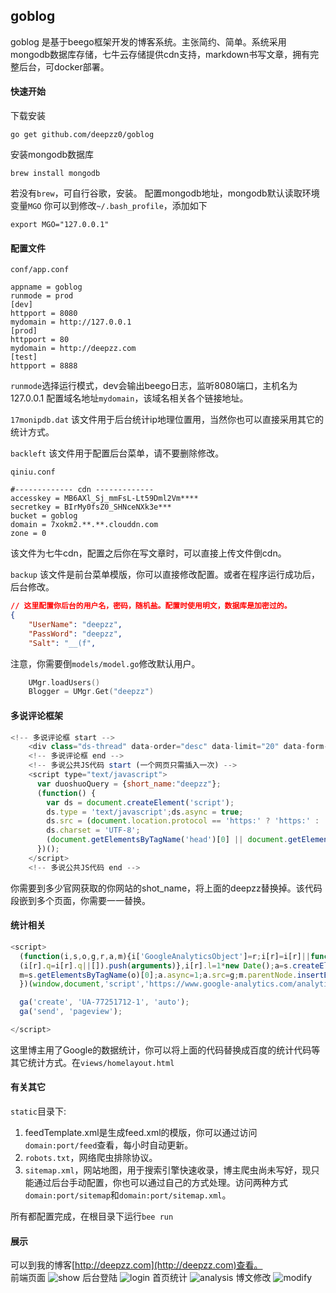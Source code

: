## goblog 

goblog 是基于beego框架开发的博客系统。主张简约、简单。系统采用mongodb数据库存储，七牛云存储提供cdn支持，markdown书写文章，拥有完整后台，可docker部署。

#### 快速开始

下载安装
```
go get github.com/deepzz0/goblog
```

安装mongodb数据库
```
brew install mongodb
```
若没有<code>brew</code>，可自行谷歌，安装。
配置mongodb地址，mongodb默认读取环境变量<code>MGO</code>
你可以到修改<code>~/.bash_profile</code>，添加如下
```
export MGO="127.0.0.1"
```
#### 配置文件

<code>conf/app.conf</code>
```
appname = goblog
runmode = prod
[dev]
httpport = 8080
mydomain = http://127.0.0.1
[prod]
httpport = 80
mydomain = http://deepzz.com
[test]
httpport = 8888
```
<code>runmode</code>选择运行模式，dev会输出beego日志，监听8080端口，主机名为127.0.0.1
配置域名地址<code>mydomain</code>，该域名相关各个链接地址。

<code>17monipdb.dat</code>
该文件用于后台统计ip地理位置用，当然你也可以直接采用其它的统计方式。

<code>backleft</code>
该文件用于配置后台菜单，请不要删除修改。

<code>qiniu.conf</code>
```
#------------- cdn -------------
accesskey = MB6AXl_Sj_mmFsL-Lt59Dml2Vm****
secretkey = BIrMy0fsZ0_SHNceNXk3e***
bucket = goblog
domain = 7xokm2.**.**.clouddn.com
zone = 0
```
该文件为七牛cdn，配置之后你在写文章时，可以直接上传文件倒cdn。

<code>backup</code>
该文件是前台菜单模版，你可以直接修改配置。或者在程序运行成功后，后台修改。
``` json
// 这里配置你后台的用户名，密码，随机盐。配置时使用明文，数据库是加密过的。
{
    "UserName": "deepzz",
    "PassWord": "deepzz",
    "Salt": "__(f",
```
注意，你需要倒<code>models/model.go</code>修改默认用户。
``` go
	UMgr.loadUsers()
	Blogger = UMgr.Get("deepzz")
```

#### 多说评论框架
``` js
<!-- 多说评论框 start -->
    <div class="ds-thread" data-order="desc" data-limit="20" data-form-position="top" data-thread-key="{{.ID}}" data-title="{{.Title}}" data-url="{{$.Domain}}/{{.URL}}"></div>
    <!-- 多说评论框 end -->
    <!-- 多说公共JS代码 start (一个网页只需插入一次) -->
    <script type="text/javascript">
      var duoshuoQuery = {short_name:"deepzz"};
      (function() {
        var ds = document.createElement('script');
        ds.type = 'text/javascript';ds.async = true;
        ds.src = (document.location.protocol == 'https:' ? 'https:' : 'http:') + '//static.duoshuo.com/embed.js';
        ds.charset = 'UTF-8';
        (document.getElementsByTagName('head')[0] || document.getElementsByTagName('body')[0]).appendChild(ds);
      })();
    </script>
    <!-- 多说公共JS代码 end -->
```
你需要到多少官网获取的你网站的shot_name，将上面的deepzz替换掉。该代码段嵌到多个页面，你需要一一替换。

#### 统计相关
``` js
<script>
  (function(i,s,o,g,r,a,m){i['GoogleAnalyticsObject']=r;i[r]=i[r]||function(){
  (i[r].q=i[r].q||[]).push(arguments)},i[r].l=1*new Date();a=s.createElement(o),
  m=s.getElementsByTagName(o)[0];a.async=1;a.src=g;m.parentNode.insertBefore(a,m)
  })(window,document,'script','https://www.google-analytics.com/analytics.js','ga');

  ga('create', 'UA-77251712-1', 'auto');
  ga('send', 'pageview');

</script>
```
这里博主用了Google的数据统计，你可以将上面的代码替换成百度的统计代码等其它统计方式。在<code>views/homelayout.html</code>

#### 有关其它
<code>static</code>目录下:

1. feedTemplate.xml是生成feed.xml的模版，你可以通过访问<code>domain:port/feed</code>查看，每小时自动更新。
2. <code>robots.txt</code>，网络爬虫排除协议。
3. <code>sitemap.xml</code>，网站地图，用于搜索引擎快速收录，博主爬虫尚未写好，现只能通过后台手动配置，你也可以通过自己的方式处理。访问两种方式<code>domain:port/sitemap</code>和<code>domain:port/sitemap.xml</code>。

所有都配置完成，在根目录下运行<code>bee run</code>

#### 展示
可以到我的博客[http://deepzz.com](http://deepzz.com)查看。  
前端页面
![show](http://7xokm2.com1.z0.glb.clouddn.com/img/home.png)
后台登陆
![login](http://7xokm2.com1.z0.glb.clouddn.com/img/login.png)
首页统计
![analysis](http://7xokm2.com1.z0.glb.clouddn.com/img/analysis.png)
博文修改
![modify](http://7xokm2.com1.z0.glb.clouddn.com/img/modify.png)



